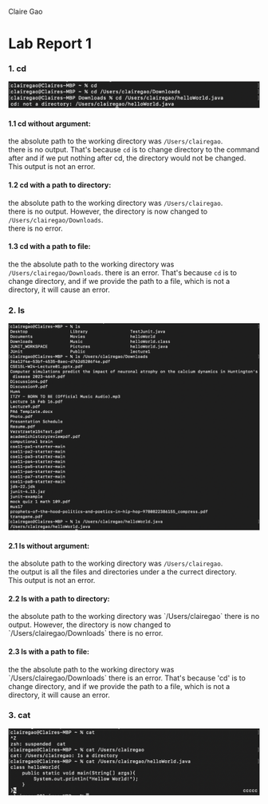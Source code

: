 Claire Gao
	<h1>Lab Report 1</h1>
<h3>1. cd</h3>

![Image](cd.jpg)

<h4>1.1 cd without argument:</h4>
the absolute path to the working directory was <code>/Users/clairegao</code>.<br>
there is no output. That's because <code>cd</code> is to change directory to the command after and if we put nothing after cd, the directory would not be changed. <br>
This output is not an error.

<h4>1.2 cd with a path to directory:</h4>
the absolute path to the working directory was <code>/Users/clairegao</code>.<br>
there is no output. However, the directory is now changed to <code>/Users/clairegao/Downloads</code>.<br>
there is no error.

<h4>1.3 cd with a path to file:</h4>
the the absolute path to the working directory was <code>/Users/clairegao/Downloads</code>.
there is an error. That's because <code>cd</code>  is to change directory, and if we provide the path to a file, which is not a directory, it will cause an error. 
   
<h3>2. ls</h3>
   
   ![Image](ls.jpg)

<h4>2.1 ls without argument:</h4>
the absolute path to the working directory was <code>/Users/clairegao</code>.<br>
the output is all the files and directories under a the currect directory.<br>
This output is not an error.

<h4>2.2 ls with a path to directory:</h4>
the absolute path to the working directory was `/Users/clairegao`
there is no output. However, the directory is now changed to `/Users/clairegao/Downloads`
there is no error.

<h4>2.3 ls with a path to file:</h4>
the the absolute path to the working directory was `/Users/clairegao/Downloads`
there is an error. That's because 'cd' is to change directory, and if we provide the path to a file, which is not a directory, it will cause an error. 


<h3>3. cat</h3>

   ![Image](cat.jpg)
